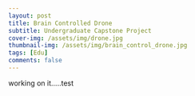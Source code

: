 ```yaml
---
layout: post
title: Brain Controlled Drone
subtitle: Undergraduate Capstone Project
cover-img: /assets/img/drone.jpg
thumbnail-img: /assets/img/brain_control_drone.jpg
tags: [Edu]
comments: false
---
```


working on it.....test
